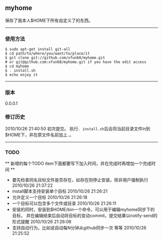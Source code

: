 ## myhome

保存了我本人$HOME下所有自定义了的东西。

-------------------------------------------------------------------------

### 使用方法

    $ sudo apt-get install git-all
    $ cd path/to/where/you/want/to/place/it
    $ git clone git://github.com/xfun68/myhome.git 
    # or git@github.com:xfun68/myhome.git if you have the edit access
    $ cd myhome
    $ . install.sh
    $ echo enjoy it

-------------------------------------------------------------------------

### 版本

0.0.0.1

### 修订历史

2010/10/26 21:40:50
    初次提交。
    执行`. install.sh`后会将当前目录文件ln到$HOME下，并在原文件名前加上`.`。

-------------------------------------------------------------------------

### TODO

** 新增的每个TODO item下面都要写下加入时间，并在完成时再增加一个完成时间 **

  * 要先检查同名目标文件是否存在，如存在则停止安装，除非用户强制执行
    2010/10/26 21:37:22
  * install脚本支持安装单个目标
    2010/10/26 21:26:21
  * 允许定义一个目标
    2010/10/26 21:26:18
  * 一个目标可以包含多个文件或目录
    2010/10/26 21:26:11
  * 安装的同时，安装到$HOME/bin一个命令，可以用于编辑myhome同步下的目标，
    并在编辑结束后自动将目标的变动commit，提交结果以notify-send的形式提醒
    2010/10/26 21:26:06
  * 支持自动行为，比如说自动每N分钟从github同步一次 等等
    2010/10/26 21:25:52
